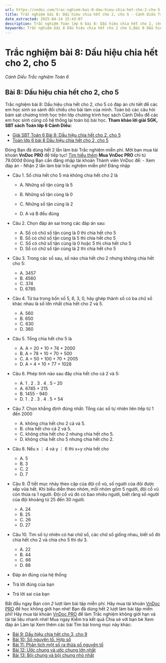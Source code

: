 ```yaml
---
url: https://vndoc.com/trac-nghiem-bai-8-dau-hieu-chia-het-cho-2-cho-5-273891
title: Trắc nghiệm bài 8: Dấu hiệu chia hết cho 2, cho 5 - Cánh Diều Trắc nghiệm Toán 6 - VnDoc.com
date_extracted: 2025-04-14 15:43:07
description: Trắc nghiệm Toán lớp 6 bài 8: Dấu hiệu chia hết cho 2, cho 5 sách Cánh Diều đầy đủ đáp án giúp hệ thống lại toàn bộ chương trình học. Mời các em học sinh cùng theo dõi chi tiết.
keywords: Trắc nghiệm bài 8 Dấu hiệu chia hết cho 2 cho 5,Bài 8 Dấu hiệu chia hết cho 2 cho 5,Dấu hiệu chia hết cho 2 cho 5,Trắc nghiệm Toán 6,trắc nghiệm toán lớp 6,câu hỏi trắc nghiệm toán 6,toán lớp 6 cánh diều,Dấu hiệu chia hết cho 2 cho 5 cánh diều
---
```


# Trắc nghiệm bài 8: Dấu hiệu chia hết cho 2, cho 5
 _Cánh Diều Trắc nghiệm Toán 6_
## **Bài 8: Dấu hiệu chia hết cho 2, cho 5**
Trắc nghiệm bài 8: Dấu hiệu chia hết cho 2, cho 5 có đáp án chi tiết để các em học sinh so sánh đối chiếu cho bài làm của mình. Toàn bộ các câu hỏi bám sát chương trình học trên lớp chương trình học sách Cánh Diều để các em học sinh củng cố hệ thống lại toàn bộ bài học.
**Tham khảo lời giải SGK, SBT sách Toán lớp 6 Cánh Diều:**
  * [Giải SBT Toán 6 Bài 8: Dấu hiệu chia hết cho 2, cho 5](<https://vndoc.com/giai-sbt-toan-6-bai-8-dau-hieu-chia-het-cho-2-cho-5-271448>)
  * [Toán lớp 6 bài 8 Dấu hiệu chia hết cho 2, cho 5](<https://vndoc.com/toan-lop-6-bai-8-dau-hieu-chia-het-cho-2-cho-5-canh-dieu-233996>)

Đóng
Bạn đã dùng hết 2 lần làm bài Trắc nghiệm miễn phí. Mời bạn mua tài khoản **VnDoc PRO** để tiếp tục\! [Tìm hiểu thêm](</pro>)
**Mua VnDoc PRO** chỉ từ 79.000đ
Đóng
Bạn cần đăng nhập tài khoản Thành viên VnDoc để:
\- Xem đáp án
\- Nhận 2 lần làm bài trắc nghiệm miễn phí\!
Đăng nhập 
  * Câu 1.
Số chia hết cho 5 mà không chia hết cho 2 là
    * A. Những số tận cùng là 5
    * B. Những số tận cùng là 0  

    * C. Những số tận cùng là 2
    * D. A và B đều đúng
  * Câu 2.
Chọn đáp án sai trong các đáp án sau:
    * A. Số có chữ số tận cùng là 0 thì chia hết cho 5
    * B. Số có chữ số tận cùng là 5 thì chia hết cho 5
    * C. Số có chữ số tận cùng là 0 hoặc 5 thì chia hết cho 5
    * D. Số có chữ số tận cùng là 2 thì chia hết cho 5
  * Câu 3.
Trong các số sau, số nào chia hết cho 2 nhưng không chia hết cho 5:
    * A. 3457
    * B. 4560
    * C. 374
    * D. 6785
  * Câu 4.
Từ ba trong bốn số 5, 6, 3, 0, hãy ghép thành số có ba chữ số khác nhau là số lớn nhất chia hết cho 2 và 5.
    * A. 560
    * B. 650
    * C. 630
    * D. 360
  * Câu 5.
Tổng chia hết cho 5 là
    * A. A = 20 + 10 + 74 + 2000
    * B. A = 78 + 10 + 70 + 500
    * C. A = 50 + 100 + 70 + 2005
    * D. A = 4 + 10 + 77 + 1028
  * Câu 6.
Phép tính nào sau đây chia hết cho cả 2 và 5:
    * A. 1 . 2 . 3 . 4 . 5 – 20
    * A. 6745 + 215
    * B. 1455 - 940
    * D. 1 . 2 . 3 . 4 . 5 + 54
  * Câu 7.
Chọn khẳng định đúng nhất: Tổng các số tự nhiên liên tiếp từ 1 đến 2000
    * A. không chia hết cho 2 cả và 5.
    * B. chia hết cho cả 2 và 5.
    * C. không chia hết cho 2 nhưng chia hết cho 5.
    * D. không chia hết cho 5 nhưng chia hết cho 2.
  * Câu 8.
Nếu x ⋮ 4 và y ⋮ 6 thì x+y chia hết cho
    * A. 5
    * B. 3
    * C. 2
    * D. 7
  * Câu 9.
Ở tiết mục nhảy theo cặp của đội cổ vũ, số người của đội được xếp vừa hết. Khi biểu diễn theo nhóm, mỗi nhóm gồm 5 người, đội cổ vũ còn thừa ra 1 người. Đội cổ vũ đó có bao nhiêu người, biết rằng số người của đội khoảng từ 25 đến 30 người.
    * A. 24
    * B. 25
    * C. 26
    * D. 27
  * Câu 10.
Tìm số tự nhiên có hai chữ số, các chữ số giống nhau, biết số đó chia hết cho 2 và chia cho 5 thì dư 3.
    * A. 22
    * B. 44
    * C. 66
    * D. 88

  * Đáp án đúng của hệ thống
  * Trả lời đúng của bạn
  * Trả lời sai của bạn

Bắt đầu ngay
Bạn còn _2_ lượt làm bài tập miễn phí. Hãy mua tài khoản [VnDoc PRO](</pro>) để học không giới hạn nhé\!  Bạn đã dùng hết 2 lượt làm bài tập miễn phí\! Hãy mua tài khoản [VnDoc PRO](</pro>) để làm Trắc nghiệm không giới hạn và tải tài liệu nhanh nhé\!  Mua ngay
Kiểm tra kết quả Chia sẻ với bạn bè Xem đáp án Làm lại
Xem thêm các bài Tìm bài trong mục này khác:
  * [Bài 9: Dấu hiệu chia hết cho 3, cho 9](</trac-nghiem-bai-9-dau-hieu-chia-het-cho-3-cho-9-273899>)
  * [Bài 10: Số nguyên tố. Hợp số](</trac-nghiem-bai-10-so-nguyen-to-hop-so-273907>)
  * [Bài 11: Phân tích một số ra thừa số nguyên tố](</trac-nghiem-bai-11-phan-tich-mot-so-ra-thua-so-nguyen-to-274075>)
  * [Bài 12: Ước chung và ước chung lớn nhất](</trac-nghiem-bai-12-uoc-chung-va-uoc-chung-lon-nhat-274079>)
  * [Bài 13: Bội chung và bội chung nhỏ nhất](</trac-nghiem-bai-13-boi-chung-va-boi-chung-nho-nhat-274081>)

